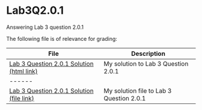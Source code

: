 # Lab3Q2.0.1
Answering Lab 3 question 2.0.1

The following file is of relevance for grading:

| File | Description |
|---|---|
| [Lab 3 Question 2.0.1 Solution (html link)](https://hfboyce.github.io/Lab3Q2.0.1/Lab3Q2.0.0.html) | My solution to Lab 3 Question 2.0.1  |
|------|
| [Lab 3 Question 2.0.1 Solution (file link)](https://github.com/hfboyce/Lab3Q2.0.1/blob/master/Lab3Q2.0.0.html) | My solution file to Lab 3 Question 2.0.1 |

